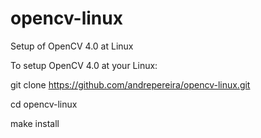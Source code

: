 # opencv-linux
Setup of OpenCV 4.0 at Linux

To setup OpenCV 4.0 at your Linux:

git clone https://github.com/andrepereira/opencv-linux.git

cd opencv-linux

make install
